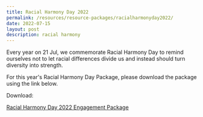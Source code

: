 ```yaml
---
title: Racial Harmony Day 2022
permalink: /resources/resource-packages/racialharmonyday2022/
date: 2022-07-15
layout: post
description: racial harmony
---
```

Every year on 21 Jul, we commemorate Racial Harmony Day to remind ourselves not to let racial differences divide us and instead should turn diversity into strength. 

For this year's Racial Harmony Day Package, please download the package using the link below.

Download:

[Racial Harmony Day 2022 Engagement Package](/files/packages/2022/racial%20harmony%20day%202022%20engagement%20package.pdf)